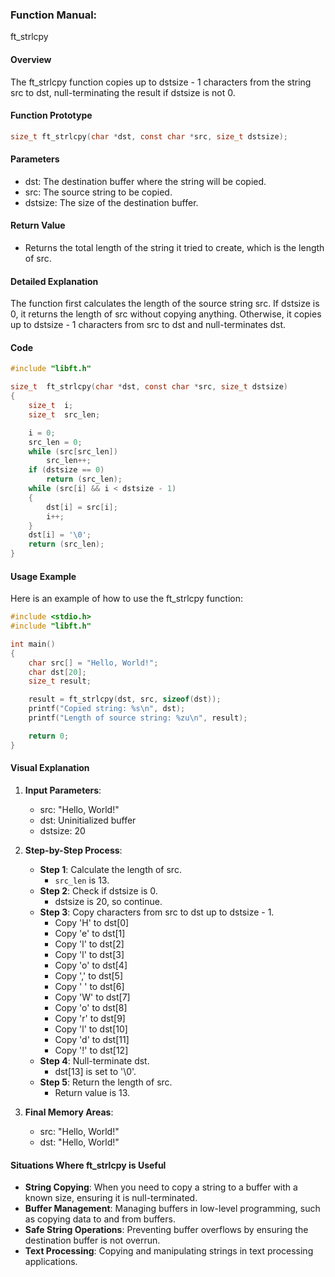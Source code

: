 ### Function Manual: 

ft_strlcpy

#### Overview
The ft_strlcpy function copies up to dstsize - 1 characters from the string src to dst, null-terminating the result if dstsize is not 0.

#### Function Prototype
```c
size_t ft_strlcpy(char *dst, const char *src, size_t dstsize);
```

#### Parameters
- dst: The destination buffer where the string will be copied.
- src: The source string to be copied.
- dstsize: The size of the destination buffer.

#### Return Value
- Returns the total length of the string it tried to create, which is the length of src.

#### Detailed Explanation
The function first calculates the length of the source string src. If dstsize is 0, it returns the length of src without copying anything. Otherwise, it copies up to dstsize - 1 characters from src to dst and null-terminates dst.

#### Code
```c
#include "libft.h"

size_t	ft_strlcpy(char *dst, const char *src, size_t dstsize)
{
	size_t	i;
	size_t	src_len;

	i = 0;
	src_len = 0;
	while (src[src_len])
		src_len++;
	if (dstsize == 0)
		return (src_len);
	while (src[i] && i < dstsize - 1)
	{
		dst[i] = src[i];
		i++;
	}
	dst[i] = '\0';
	return (src_len);
}
```

#### Usage Example
Here is an example of how to use the ft_strlcpy function:
```c
#include <stdio.h>
#include "libft.h"

int main()
{
	char src[] = "Hello, World!";
	char dst[20];
	size_t result;

	result = ft_strlcpy(dst, src, sizeof(dst));
	printf("Copied string: %s\n", dst);
	printf("Length of source string: %zu\n", result);

	return 0;
}
```

#### Visual Explanation
1. **Input Parameters**:
   - src: "Hello, World!"
   - dst: Uninitialized buffer
   - dstsize: 20

2. **Step-by-Step Process**:
   - **Step 1**: Calculate the length of src.
     - `src_len` is 13.
   - **Step 2**: Check if dstsize is 0.
     - dstsize is 20, so continue.
   - **Step 3**: Copy characters from src to dst up to dstsize - 1.
     - Copy 'H' to dst[0]
     - Copy 'e' to dst[1]
     - Copy 'l' to dst[2]
     - Copy 'l' to dst[3]
     - Copy 'o' to dst[4]
     - Copy ',' to dst[5]
     - Copy ' ' to dst[6]
     - Copy 'W' to dst[7]
     - Copy 'o' to dst[8]
     - Copy 'r' to dst[9]
     - Copy 'l' to dst[10]
     - Copy 'd' to dst[11]
     - Copy '!' to dst[12]
   - **Step 4**: Null-terminate dst.
     - dst[13] is set to '\0'.
   - **Step 5**: Return the length of src.
     - Return value is 13.

3. **Final Memory Areas**:
   - src: "Hello, World!"
   - dst: "Hello, World!"

#### Situations Where ft_strlcpy is Useful
- **String Copying**: When you need to copy a string to a buffer with a known size, ensuring it is null-terminated.
- **Buffer Management**: Managing buffers in low-level programming, such as copying data to and from buffers.
- **Safe String Operations**: Preventing buffer overflows by ensuring the destination buffer is not overrun.
- **Text Processing**: Copying and manipulating strings in text processing applications.
